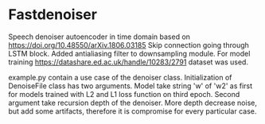 # Fastdenoiser
Speech denoiser autoencoder in time domain based on 
https://doi.org/10.48550/arXiv.1806.03185
Skip connection going through LSTM block.
Added antialiasing filter to downsampling module.
For model training https://datashare.ed.ac.uk/handle/10283/2791 dataset was used.

example.py contain a use case of the denoiser class.
Initialization of DenoiseFile class has two arguments.
Model take string 'w' of 'w2' as first for models trained with L2 and L1 loss function on third epoch.
Second argument take recursion depth of the denoiser. More depth decrease noise, but add some artifacts, therefore
it is compromise for every particular case.
